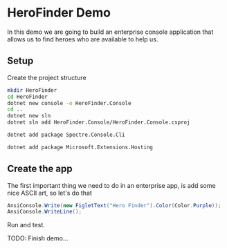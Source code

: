 # HeroFinder Demo

In this demo we are going to build an enterprise console application that allows us to find heroes who are available to help us.

## Setup

Create the project structure

```bash
mkdir HeroFinder
cd HeroFinder
dotnet new console -o HeroFinder.Console
cd ..
dotnet new sln
dotnet sln add HeroFinder.Console/HeroFinder.Console.csproj
```

```bash
dotnet add package Spectre.Console.Cli
```

```bash
dotnet add package Microsoft.Extensions.Hosting
```

## Create the app

The first important thing we need to do in an enterprise app, is add some nice ASCII art, so let's do that

```csharp
AnsiConsole.Write(new FigletText("Hero Finder").Color(Color.Purple));
AnsiConsole.WriteLine();
```

Run and test.

TODO: Finish demo...
